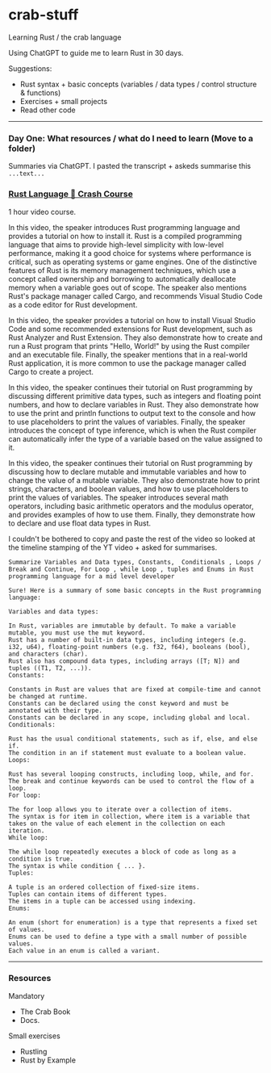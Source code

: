 # crab-stuff
Learning Rust / the crab language

Using ChatGPT to guide me to learn Rust in 30 days. 

Suggestions:
- Rust syntax + basic concepts (variables / data types / control structure & functions)
- Exercises + small projects
- Read other code

---
### Day One: What resources / what do I need to learn (Move to a folder)

Summaries via ChatGPT. 
I pasted the transcript + askeds summarise this ```...text...```
### [Rust Language 🦀 Crash Course](https://www.youtube.com/watch?v=nweNM-TQYfs)
1 hour video course. 

In this video, the speaker introduces Rust programming language and provides a tutorial on how to install it. Rust is a compiled programming language that aims to provide high-level simplicity with low-level performance, making it a good choice for systems where performance is critical, such as operating systems or game engines. One of the distinctive features of Rust is its memory management techniques, which use a concept called ownership and borrowing to automatically deallocate memory when a variable goes out of scope. The speaker also mentions Rust's package manager called Cargo, and recommends Visual Studio Code as a code editor for Rust development.

In this video, the speaker provides a tutorial on how to install Visual Studio Code and some recommended extensions for Rust development, such as Rust Analyzer and Rust Extension. They also demonstrate how to create and run a Rust program that prints "Hello, World!" by using the Rust compiler and an executable file. Finally, the speaker mentions that in a real-world Rust application, it is more common to use the package manager called Cargo to create a project.

In this video, the speaker continues their tutorial on Rust programming by discussing different primitive data types, such as integers and floating point numbers, and how to declare variables in Rust. They also demonstrate how to use the print and println functions to output text to the console and how to use placeholders to print the values of variables. Finally, the speaker introduces the concept of type inference, which is when the Rust compiler can automatically infer the type of a variable based on the value assigned to it.

In this video, the speaker continues their tutorial on Rust programming by discussing how to declare mutable and immutable variables and how to change the value of a mutable variable. They also demonstrate how to print strings, characters, and boolean values, and how to use placeholders to print the values of variables. The speaker introduces several math operators, including basic arithmetic operators and the modulus operator, and provides examples of how to use them. Finally, they demonstrate how to declare and use float data types in Rust.

I couldn't be bothered to copy and paste the rest of the video so looked at the timeline stamping of the YT video + asked for summarises.
``` 
Summarize Variables and Data types, Constants,  Conditionals , Loops / Break and Continue, For Loop , while Loop , tuples and Enums in Rust programming language for a mid level developer
```

```
Sure! Here is a summary of some basic concepts in the Rust programming language:

Variables and data types:

In Rust, variables are immutable by default. To make a variable mutable, you must use the mut keyword.
Rust has a number of built-in data types, including integers (e.g. i32, u64), floating-point numbers (e.g. f32, f64), booleans (bool), and characters (char).
Rust also has compound data types, including arrays ([T; N]) and tuples ((T1, T2, ...)).
Constants:

Constants in Rust are values that are fixed at compile-time and cannot be changed at runtime.
Constants can be declared using the const keyword and must be annotated with their type.
Constants can be declared in any scope, including global and local.
Conditionals:

Rust has the usual conditional statements, such as if, else, and else if.
The condition in an if statement must evaluate to a boolean value.
Loops:

Rust has several looping constructs, including loop, while, and for.
The break and continue keywords can be used to control the flow of a loop.
For loop:

The for loop allows you to iterate over a collection of items.
The syntax is for item in collection, where item is a variable that takes on the value of each element in the collection on each iteration.
While loop:

The while loop repeatedly executes a block of code as long as a condition is true.
The syntax is while condition { ... }.
Tuples:

A tuple is an ordered collection of fixed-size items.
Tuples can contain items of different types.
The items in a tuple can be accessed using indexing.
Enums:

An enum (short for enumeration) is a type that represents a fixed set of values.
Enums can be used to define a type with a small number of possible values.
Each value in an enum is called a variant.
```


---

### Resources

Mandatory
- The Crab Book
- Docs. 

Small exercises
- Rustling
- Rust by Example
